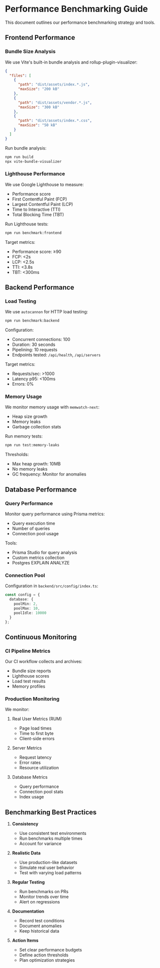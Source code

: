 # Performance Benchmarking Guide

This document outlines our performance benchmarking strategy and tools.

## Frontend Performance

### Bundle Size Analysis
We use Vite's built-in bundle analysis and rollup-plugin-visualizer:

```json
{
  "files": [
    {
      "path": "dist/assets/index.*.js",
      "maxSize": "200 kB"
    },
    {
      "path": "dist/assets/vendor.*.js",
      "maxSize": "300 kB"
    },
    {
      "path": "dist/assets/index.*.css",
      "maxSize": "50 kB"
    }
  ]
}
```

Run bundle analysis:
```bash
npm run build
npx vite-bundle-visualizer
```

### Lighthouse Performance
We use Google Lighthouse to measure:
- Performance score
- First Contentful Paint (FCP)
- Largest Contentful Paint (LCP)
- Time to Interactive (TTI)
- Total Blocking Time (TBT)

Run Lighthouse tests:
```bash
npm run benchmark:frontend
```

Target metrics:
- Performance score: ≥90
- FCP: <2s
- LCP: <2.5s
- TTI: <3.8s
- TBT: <300ms

## Backend Performance

### Load Testing
We use `autocannon` for HTTP load testing:

```bash
npm run benchmark:backend
```

Configuration:
- Concurrent connections: 100
- Duration: 30 seconds
- Pipelining: 10 requests
- Endpoints tested: `/api/health`, `/api/servers`

Target metrics:
- Requests/sec: >1000
- Latency p95: <100ms
- Errors: 0%

### Memory Usage
We monitor memory usage with `memwatch-next`:
- Heap size growth
- Memory leaks
- Garbage collection stats

Run memory tests:
```bash
npm run test:memory-leaks
```

Thresholds:
- Max heap growth: 10MB
- No memory leaks
- GC frequency: Monitor for anomalies

## Database Performance

### Query Performance
Monitor query performance using Prisma metrics:
- Query execution time
- Number of queries
- Connection pool usage

Tools:
- Prisma Studio for query analysis
- Custom metrics collection
- Postgres EXPLAIN ANALYZE

### Connection Pool
Configuration in `backend/src/config/index.ts`:
```typescript
const config = {
  database: {
    poolMin: 2,
    poolMax: 10,
    poolIdle: 10000
  }
};
```

## Continuous Monitoring

### CI Pipeline Metrics
Our CI workflow collects and archives:
- Bundle size reports
- Lighthouse scores
- Load test results
- Memory profiles

### Production Monitoring
We monitor:
1. Real User Metrics (RUM)
   - Page load times
   - Time to first byte
   - Client-side errors

2. Server Metrics
   - Request latency
   - Error rates
   - Resource utilization

3. Database Metrics
   - Query performance
   - Connection pool stats
   - Index usage

## Benchmarking Best Practices

1. **Consistency**
   - Use consistent test environments
   - Run benchmarks multiple times
   - Account for variance

2. **Realistic Data**
   - Use production-like datasets
   - Simulate real user behavior
   - Test with varying load patterns

3. **Regular Testing**
   - Run benchmarks on PRs
   - Monitor trends over time
   - Alert on regressions

4. **Documentation**
   - Record test conditions
   - Document anomalies
   - Keep historical data

5. **Action Items**
   - Set clear performance budgets
   - Define action thresholds
   - Plan optimization strategies
